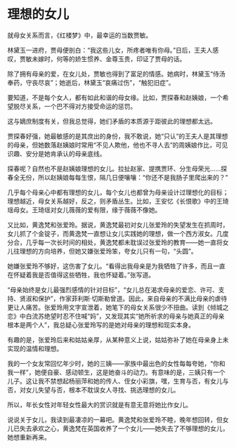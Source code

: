# 理想的女儿

就母女关系而言，《红楼梦》中，最幸运的当数贾敏。 

林黛玉一进府，贾母便剖白：“我这些儿女，所疼者唯有你母。”日后，王夫人感叹，贾敏未嫁时，何等的娇生惯养、金尊玉贵，印证了贾母的话。 

除了拥有母亲的爱，在女儿处，贾敏也得到了富足的情感。她病时，林黛玉“侍汤奉药，守丧尽哀”；她逝后，林黛玉“哀痛过伤”，“触犯旧症”。 

要知道，不是每个女人，都有如此和谐的母女缘。比如，贾探春和赵姨娘，一个希望脱尽关系，一个巴不得对方接受命运的惩罚。 

这与嫡庶制度有关，但我总觉得，她们矛盾的本质源于距彼此的理想都太远。 

贾探春好强，她最敏感的是其庶出的身份，我不敢说，她“只认”的王夫人是其理想的母亲，但她数落赵姨娘时常用“不见人欺他，他也不寻人去”的周姨娘作比，可见识趣、安分是她肯承认的母亲底线。 

探春呢？自然也不是赵姨娘理想的女儿。拉扯赵家、提携贾环、分生母荣光……探春全无份，所以赵姨娘每每生恨，隔几日便嚷嚷：“你还不是我肠子里爬出来的？” 

几乎每个母亲心中都有理想的女儿，每个女儿也都曾为母亲设计过理想化的目标；理想越近，母女关系越好，反之，则矛盾丛生。比如，王安忆《长恨歌》中的王琦瑶母女。王琦瑶对女儿薇薇的爱有限，缘于薇薇不像她。 

又比如，黄逸梵和张爱玲。据说，黄逸梵最初对女儿张爱玲的失望发生在抓周时，女儿抓了个金锭子，而黄逸梵一直想让女儿实践她的理想，做一个西方淑女。几度分合，几乎每一次长时间的相处，黄逸梵都未耽误过张爱玲的教育——她一直将女儿往理想的方向培养，但她又嫌张爱玲笨，夸女儿只有一句，“头圆”。 

她嫌张爱玲不够好，这伤害了女儿。“看得出我母亲是为我牺牲了许多，而且一直在怀疑着我是否值得这些牺牲，我也怀疑着。”张写道。 

“母亲始终是女儿最强烈感情的针对目标”，“女儿总在渴求母亲的爱恋、许可、支持、贤淑和保护”，作家菲利斯·切斯勒曾道。因此，来自母亲的不满比母亲的虐待更让人痛苦。张爱玲用文字宣泄着，她笔下的母女关系很少不扭曲。读到《倾城之恋》中白流苏绝望时忍不住喊“妈”，又发现其实“她所祈求的母亲与她真正的母亲根本是两个人”，我总疑心张爱玲写的是她对母亲的理想和现实本身。 

有趣的是，张爱玲后来和姑姑亲厚，从某种意义上说，姑姑弥补了她在母亲身上未实现的温情和理想。 

我的一个女友常回忆年少时，她的三姨——家族中最出色的女性每每夸她，“你和我一样”，她便自豪、感动顿生，这是她奋斗的动力。有意味的是，三姨只有一个儿子。这让我不禁想起杨丽萍和她的传人、侄女小彩旗，嘿，生育与否，有女儿与否，对女儿失望与否，根本不耽误女人寻找、挑选理想的女儿。 

所以，年长女性对年轻女性最大的赏识就是有意无意将她比作女儿。 

说说关于女儿，我读到最凄凉的一幕吧。黄逸梵和张爱玲不睦，晚年想回转，但女儿已失去承欢之心，黄逸梵在英国收养了一个女儿——她失去了不够理想的女儿，她想重新再来。